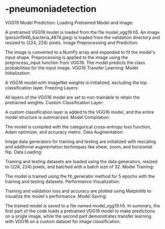 # -pneumoniadetection
VGG19 Model Prediction:
Loading Pretrained Model and Image:

A pretrained VGG19 model is loaded from the file model_vgg19.h5.
An image (person1946_bacteria_4874.jpeg) is loaded from the validation directory and resized to (224, 224) pixels.
Image Preprocessing and Prediction:

The image is converted to a NumPy array and expanded to fit the model's input shape.
Preprocessing is applied to the image using the preprocess_input function from VGG16.
The model predicts the class probabilities for the input image.
VGG16 Transfer Learning:
Model Initialization:

A VGG16 model with ImageNet weights is initialized, excluding the top classification layer.
Freezing Layers:

All layers of the VGG16 model are set to non-trainable to retain the pretrained weights.
Custom Classification Layer:

A custom classification layer is added to the VGG16 model, and the entire model structure is summarized.
Model Compilation:

The model is compiled with the categorical cross-entropy loss function, Adam optimizer, and accuracy metric.
Data Augmentation:

Image data generators for training and testing are initialized with rescaling and additional augmentation techniques like shear, zoom, and horizontal flip.
Data Loading:

Training and testing datasets are loaded using the data generators, resized to (224, 224) pixels, and batched with a batch size of 32.
Model Training:

The model is trained using the fit_generator method for 5 epochs with the training and testing datasets.
Performance Visualization:

Training and validation loss and accuracy are plotted using Matplotlib to visualize the model's performance.
Model Saving:

The trained model is saved to a file named model_vgg19.h5.
In summary, the first part of the code loads a pretrained VGG19 model to make predictions on a single image, while the second part demonstrates transfer learning with VGG16 on a custom dataset for image classification.
